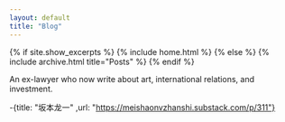 ```yaml
---
layout: default
title: "Blog"
---
```


{% if site.show_excerpts %}
  {% include home.html %}
{% else %}
  {% include archive.html title="Posts" %}
{% endif %}



An ex-lawyer who now write about art, international relations, and investment. 

-{title: "坂本龙一" ,url: "https://meishaonvzhanshi.substack.com/p/311"}
